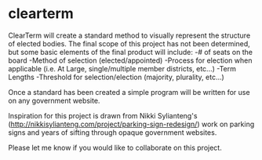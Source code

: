 # clearterm

ClearTerm will create a standard method to visually represent the structure of elected bodies.  The final scope of this project has not been determined, but some basic elements of the final product will include:
-# of seats on the board
-Method of selection (elected/appointed)
-Process for election when applicable (i.e. At Large, single/multiple member districts, etc...)
-Term Lengths
-Threshold for selection/election (majority, plurality, etc...)

Once a standard has been created a simple program will be written for use on any government website.

Inspiration for this project is drawn from Nikki Sylianteng's (http://nikkisylianteng.com/project/parking-sign-redesign/) work on parking signs and years of sifting through opaque government websites.

Please let me know if you would like to collaborate on this project.
